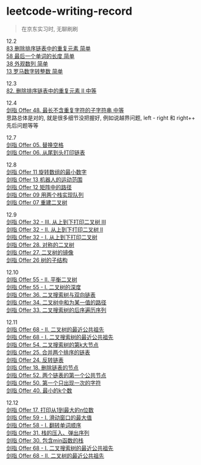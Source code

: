 # leetcode-writing-record
> 在京东实习时, 无聊刷刷

12.2  
[83 删除排序链表中的重复元素 简单](https://leetcode-cn.com/problems/remove-duplicates-from-sorted-list/)  
[58 最后一个单词的长度 简单](https://leetcode-cn.com/problems/length-of-last-word/)  
[38 外观数列 简单](https://leetcode-cn.com/problems/count-and-say/)  
[13 罗马数字转整数 简单](https://leetcode-cn.com/problems/roman-to-integer/)  

12.3  
[82. 删除排序链表中的重复元素 II 中等](https://leetcode-cn.com/problems/remove-duplicates-from-sorted-list-ii/) 

12.4  
[剑指 Offer 48. 最长不含重复字符的子字符串 中等](https://leetcode-cn.com/problems/zui-chang-bu-han-zhong-fu-zi-fu-de-zi-zi-fu-chuan-lcof/)  
思路总体是对的, 就是很多细节没把握好, 例如说越界问题, left - right 和 right++ 先后问题等等  

12.7  
[剑指 Offer 05. 替换空格](https://leetcode-cn.com/problems/ti-huan-kong-ge-lcof/)  
[剑指 Offer 06. 从尾到头打印链表](https://leetcode-cn.com/problems/cong-wei-dao-tou-da-yin-lian-biao-lcof/)  

12.8  
[剑指 Offer 11 旋转数组的最小数字](https://leetcode-cn.com/problems/xuan-zhuan-shu-zu-de-zui-xiao-shu-zi-lcof/)  
[剑指 Offer 13 机器人的运动范围](https://leetcode-cn.com/problems/ji-qi-ren-de-yun-dong-fan-wei-lcof/)  
[剑指 Offer 12 矩阵中的路径](https://leetcode-cn.com/problems/ju-zhen-zhong-de-lu-jing-lcof/)  
[剑指 Offer 09 用两个栈实现队列](https://leetcode-cn.com/problems/yong-liang-ge-zhan-shi-xian-dui-lie-lcof/)  
[剑指 Offer 07 重建二叉树](https://leetcode-cn.com/problems/zhong-jian-er-cha-shu-lcof/)  

12.9  
[剑指 Offer 32 - III. 从上到下打印二叉树 III](https://leetcode-cn.com/problems/cong-shang-dao-xia-da-yin-er-cha-shu-iii-lcof/)  
[剑指 Offer 32 - II. 从上到下打印二叉树 II](https://leetcode-cn.com/problems/cong-shang-dao-xia-da-yin-er-cha-shu-ii-lcof/)  
[剑指 Offer 32 - I. 从上到下打印二叉树](https://leetcode-cn.com/problems/cong-shang-dao-xia-da-yin-er-cha-shu-lcof/)  
[剑指 Offer 28. 对称的二叉树](https://leetcode-cn.com/problems/dui-cheng-de-er-cha-shu-lcof/)  
[剑指 Offer 27. 二叉树的镜像](https://leetcode-cn.com/problems/er-cha-shu-de-jing-xiang-lcof/)  
[剑指 Offer 26 树的子结构](https://leetcode-cn.com/problems/shu-de-zi-jie-gou-lcof/)  

12.10  
[剑指 Offer 55 - II. 平衡二叉树](https://leetcode-cn.com/problems/ping-heng-er-cha-shu-lcof/)  
[剑指 Offer 55 - I. 二叉树的深度](https://leetcode-cn.com/problems/er-cha-shu-de-shen-du-lcof/)  
[剑指 Offer 36. 二叉搜索树与双向链表](https://leetcode-cn.com/problems/er-cha-sou-suo-shu-yu-shuang-xiang-lian-biao-lcof/)  
[剑指 Offer 34. 二叉树中和为某一值的路径](https://leetcode-cn.com/problems/er-cha-shu-zhong-he-wei-mou-yi-zhi-de-lu-jing-lcof/)  
[剑指 Offer 33. 二叉搜索树的后序遍历序列](https://leetcode-cn.com/problems/er-cha-sou-suo-shu-de-hou-xu-bian-li-xu-lie-lcof/)  

12.11  
[剑指 Offer 68 - II. 二叉树的最近公共祖先](https://leetcode-cn.com/problems/er-cha-shu-de-zui-jin-gong-gong-zu-xian-lcof/)  
[剑指 Offer 68 - I. 二叉搜索树的最近公共祖先](https://leetcode-cn.com/problems/er-cha-sou-suo-shu-de-zui-jin-gong-gong-zu-xian-lcof/)  
[剑指 Offer 54. 二叉搜索树的第k大节点](https://leetcode-cn.com/problems/er-cha-sou-suo-shu-de-di-kda-jie-dian-lcof/)  
[剑指 Offer 25. 合并两个排序的链表](https://leetcode-cn.com/problems/he-bing-liang-ge-pai-xu-de-lian-biao-lcof/)  
[剑指 Offer 24. 反转链表](https://leetcode-cn.com/problems/fan-zhuan-lian-biao-lcof/)  
[剑指 Offer 18. 删除链表的节点](https://leetcode-cn.com/problems/shan-chu-lian-biao-de-jie-dian-lcof/)  
[剑指 Offer 52. 两个链表的第一个公共节点](https://leetcode-cn.com/problems/liang-ge-lian-biao-de-di-yi-ge-gong-gong-jie-dian-lcof/)  
[剑指 Offer 50. 第一个只出现一次的字符](https://leetcode-cn.com/problems/di-yi-ge-zhi-chu-xian-yi-ci-de-zi-fu-lcof/)  
[剑指 Offer 40. 最小的k个数](https://leetcode-cn.com/problems/zui-xiao-de-kge-shu-lcof/)  

12.12  
[剑指 Offer 17. 打印从1到最大的n位数](https://leetcode-cn.com/problems/da-yin-cong-1dao-zui-da-de-nwei-shu-lcof/)  
[剑指 Offer 59 - I. 滑动窗口的最大值](https://leetcode-cn.com/problems/hua-dong-chuang-kou-de-zui-da-zhi-lcof/)  
[剑指 Offer 58 - I. 翻转单词顺序](https://leetcode-cn.com/problems/fan-zhuan-dan-ci-shun-xu-lcof/)  
[剑指 Offer 31. 栈的压入、弹出序列](https://leetcode-cn.com/problems/zhan-de-ya-ru-dan-chu-xu-lie-lcof/)  
[剑指 Offer 30. 包含min函数的栈](https://leetcode-cn.com/problems/bao-han-minhan-shu-de-zhan-lcof/)  
[剑指 Offer 68 - I. 二叉搜索树的最近公共祖先](https://leetcode-cn.com/problems/er-cha-sou-suo-shu-de-zui-jin-gong-gong-zu-xian-lcof/)  
[剑指 Offer 68 - II. 二叉树的最近公共祖先](https://leetcode-cn.com/problems/er-cha-shu-de-zui-jin-gong-gong-zu-xian-lcof/)  

